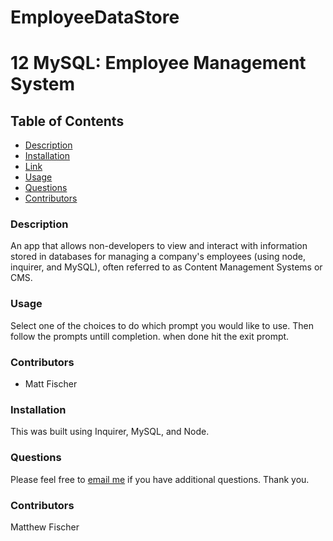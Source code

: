 # EmployeeDataStore
# 12 MySQL: Employee Management System

## Table of Contents

* [Description](#description)
* [Installation](#installation)
* [Link](#link)
* [Usage](#usage)
* [Questions](#questions)
* [Contributors](#contributors)
### Description

An app that allows non-developers to view and interact with information stored in databases for managing a company's employees (using node, inquirer, and MySQL), often referred to as Content Management Systems or CMS.

### Usage
Select one of the choices to do which prompt you would like to use. Then follow the prompts untill completion. when done hit the exit prompt. 

### Contributors

* Matt Fischer

### Installation

This was built using Inquirer, MySQL, and Node.

### Questions
 
   Please feel free to [email me](mailto:m.rfischer5235@gmail.com) if you have additional questions. Thank you.
### Contributors
Matthew Fischer